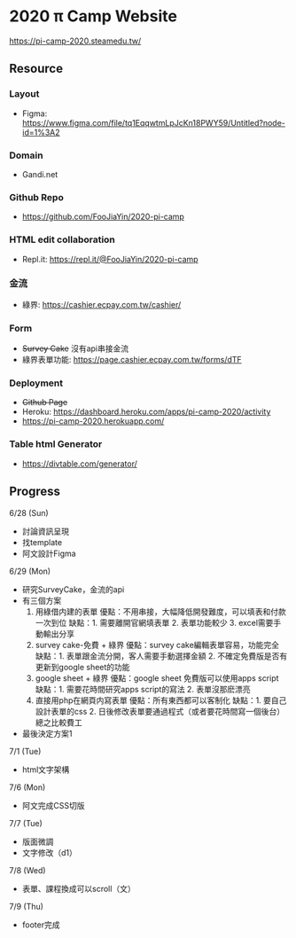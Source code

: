 # 2020 π Camp Website

https://pi-camp-2020.steamedu.tw/

## Resource
### Layout
- Figma: https://www.figma.com/file/tq1EqqwtmLpJcKn18PWY59/Untitled?node-id=1%3A2

### Domain
- Gandi.net

### Github Repo
- https://github.com/FooJiaYin/2020-pi-camp

### HTML edit collaboration
- Repl.it: https://repl.it/@FooJiaYin/2020-pi-camp

### 金流
- 綠界: https://cashier.ecpay.com.tw/cashier/

### Form
- ~~Survey Cake~~ 沒有api串接金流
- 綠界表單功能: https://page.cashier.ecpay.com.tw/forms/dTF

### Deployment
- ~~Github Page~~
- Heroku: https://dashboard.heroku.com/apps/pi-camp-2020/activity
- https://pi-camp-2020.herokuapp.com/


### Table html Generator
- https://divtable.com/generator/


## Progress
6/28 (Sun)
- 討論資訊呈現
- 找template
- 阿文設計Figma

6/29 (Mon)
- 研究SurveyCake，金流的api
- 有三個方案
    1. 用綠借内建的表單
    優點：不用串接，大幅降低開發難度，可以填表和付款一次到位
    缺點：1. 需要離開官網填表單 2. 表單功能較少 3. excel需要手動輸出分享
    2. survey cake-免費 + 綠界
    優點：survey cake編輯表單容易，功能完全
    缺點：1. 表單跟金流分開，客人需要手動選擇金額 2. 不確定免費版是否有更新到google sheet的功能
    3. google sheet + 綠界
    優點：google sheet 免費版可以使用apps script
    缺點：1. 需要花時間研究apps script的寫法 2. 表單沒那麽漂亮
    4. 直接用php在網頁内寫表單
    優點：所有東西都可以客制化
    缺點：1. 要自己設計表單的css 2. 日後修改表單要通過程式（或者要花時間寫一個後台） 總之比較費工
- 最後決定方案1

7/1 (Tue)
- html文字架構

7/6 (Mon)
- 阿文完成CSS切版

7/7 (Tue)
- 版面微調
- 文字修改（d1）

7/8 (Wed)
- 表單、課程換成可以scroll（文）

7/9 (Thu)
- footer完成